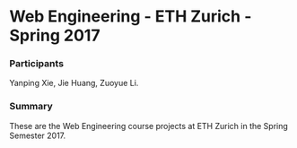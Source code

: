 # Web Engineering - ETH Zurich - Spring 2017
### Participants
Yanping Xie, Jie Huang, Zuoyue Li.
### Summary
These are the Web Engineering course projects at ETH Zurich in the Spring Semester 2017.
